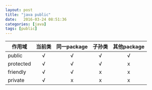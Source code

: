 ```yaml
--- 
layout: post
title: "java public"
date:   2016-03-24 08:51:36
categories: [java]
tags: [public]
---
```



|作用域|当前类|同一package|子孙类|其他package |
|---|:---:|:---:|:---:|:---:|
|public|√|√|√|√|
|protected|√|√|√|x|
|friendly|√|√|x|x|
|private|√|x|x|x|

